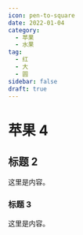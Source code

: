 ```yaml
---
icon: pen-to-square
date: 2022-01-04
category:
  - 苹果
  - 水果
tag:
  - 红
  - 大
  - 圆
sidebar: false
draft: true
---
```


# 苹果 4

## 标题 2

这里是内容。

### 标题 3

这里是内容。

